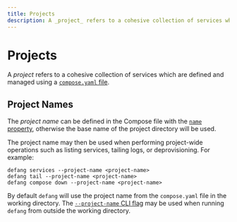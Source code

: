 ```yaml
---
title: Projects
description: A _project_ refers to a cohesive collection of services which are defined and managed using a `compose.yml` file.
---
```


# Projects

A _project_ refers to a cohesive collection of services which are defined and managed using a [`compose.yaml` file](./compose.md).

## Project Names

The _project name_ can be defined in the Compose file with the [`name` property](https://docs.docker.com/compose/compose-file/04-version-and-name/#name-top-level-element), otherwise the base name of the project directory will be used.

The project name may then be used when performing project-wide operations such as listing services, tailing logs, or deprovisioning. For example:
```
defang services --project-name <project-name>
defang tail --project-name <project-name>
defang compose down --project-name <project-name>
```

By default `defang` will use the project name from the `compose.yaml` file in the working directory. The [`--project-name` CLI flag](/docs/cli/defang) may be used when running `defang` from outside the working directory.
